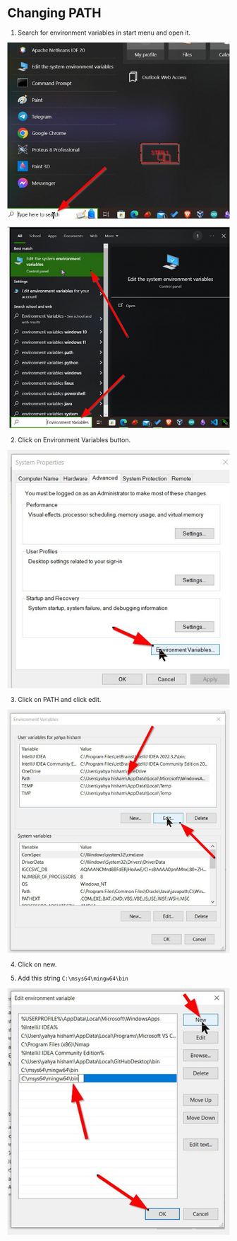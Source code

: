 # Changing PATH   

1. Search for environment variables in start menu and open it.

![](src/main/resources/screenshots/steps/1.jpg)

![](src/main/resources/screenshots/steps/2.jpg)  

2. Click on Environment Variables button.

![](src/main/resources/screenshots/steps/3.jpg)

3. Click on PATH and click edit. 

![](src/main/resources/screenshots/steps/4.jpg)

4. Click on new.

5. Add this string `C:\msys64\mingw64\bin`

![](src/main/resources/screenshots/steps/5.jpg)
